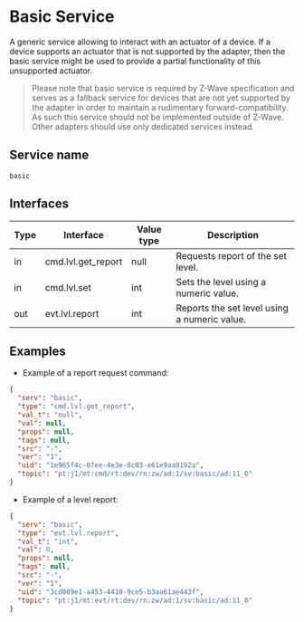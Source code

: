 # Basic Service

A generic service allowing to interact with an actuator of a device. 
If a device supports an actuator that is not supported by the adapter, then the basic service might be used to provide a partial functionality of this unsupported actuator.

> Please note that basic service is required by Z-Wave specification and serves as a fallback service for devices that are not yet supported by the adapter in order to maintain
> a rudimentary forward-compatibility. As such this service should not be implemented outside of Z-Wave. Other adapters should use only dedicated services instead.

## Service name

`basic`

## Interfaces

| Type | Interface          | Value type | Description                                  |
|------|--------------------|------------|----------------------------------------------|
| in   | cmd.lvl.get_report | null       | Requests report of the set level.            |
| in   | cmd.lvl.set        | int        | Sets the level using a numeric value.        |
| out  | evt.lvl.report     | int        | Reports the set level using a numeric value. |

## Examples

* Example of a report request command:

```json
{
  "serv": "basic",
  "type": "cmd.lvl.get_report",
  "val_t": "null",
  "val": null,
  "props": null,
  "tags": null,
  "src": "-",
  "ver": "1",
  "uid": "1e965f4c-07ee-4e3e-8c03-e61e9aa9192a",
  "topic": "pt:j1/mt:cmd/rt:dev/rn:zw/ad:1/sv:basic/ad:11_0"
}
```

* Example of a level report:

```json
{
  "serv": "basic",
  "type": "evt.lvl.report",
  "val_t": "int",
  "val": 0,
  "props": null,
  "tags": null,
  "src": "-",
  "ver": "1",
  "uid": "3cd089e1-a453-4410-9ce5-b3aa61ae443f",
  "topic": "pt:j1/mt:evt/rt:dev/rn:zw/ad:1/sv:basic/ad:11_0"
}
```

